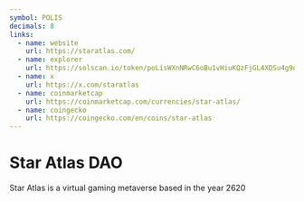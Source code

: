 ```yaml
---
symbol: POLIS
decimals: 8
links:
  - name: website
    url: https://staratlas.com/
  - name: explorer
    url: https://solscan.io/token/poLisWXnNRwC6oBu1vHiuKQzFjGL4XDSu4g9qjz9qVk
  - name: x
    url: https://x.com/staratlas
  - name: coinmarketcap
    url: https://coinmarketcap.com/currencies/star-atlas/
  - name: coingecko
    url: https://coingecko.com/en/coins/star-atlas
---
```


# Star Atlas DAO

Star Atlas is a virtual gaming metaverse based in the year 2620
